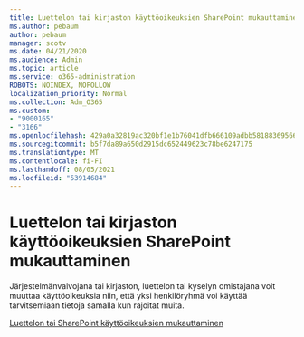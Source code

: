 ```yaml
---
title: Luettelon tai kirjaston käyttöoikeuksien SharePoint mukauttaminen
ms.author: pebaum
author: pebaum
manager: scotv
ms.date: 04/21/2020
ms.audience: Admin
ms.topic: article
ms.service: o365-administration
ROBOTS: NOINDEX, NOFOLLOW
localization_priority: Normal
ms.collection: Adm_O365
ms.custom:
- "9000165"
- "3166"
ms.openlocfilehash: 429a0a32819ac320bf1e1b76041dfb666109adbb5818836956663ca98797a462
ms.sourcegitcommit: b5f7da89a650d2915dc652449623c78be6247175
ms.translationtype: MT
ms.contentlocale: fi-FI
ms.lasthandoff: 08/05/2021
ms.locfileid: "53914684"
---
```

# <a name="how-to-customize-permissions-for-a-sharepoint-list-or-library"></a>Luettelon tai kirjaston käyttöoikeuksien SharePoint mukauttaminen

Järjestelmänvalvojana tai kirjaston, luettelon tai kyselyn omistajana voit muuttaa käyttöoikeuksia niin, että yksi henkilöryhmä voi käyttää tarvitsemiaan tietoja samalla kun rajoitat muita.

[Luettelon tai SharePoint käyttöoikeuksien mukauttaminen](https://support.office.com/article/customize-permissions-for-a-sharepoint-list-or-library-02d770f3-59eb-4910-a608-5f84cc297782)